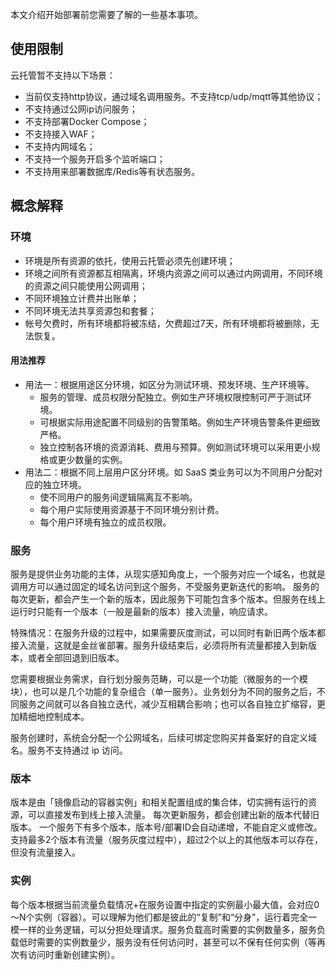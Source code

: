 本文介绍开始部署前您需要了解的一些基本事项。

## 使用限制
云托管暂不支持以下场景：
- 当前仅支持http协议，通过域名调用服务。不支持tcp/udp/mqtt等其他协议；
- 不支持通过公网ip访问服务；
- 不支持部署Docker Compose；
- 不支持接入WAF；
- 不支持内网域名；
- 不支持一个服务开启多个监听端口；
- 不支持用来部署数据库/Redis等有状态服务。

## 概念解释
### 环境
- 环境是所有资源的依托，使用云托管必须先创建环境；
- 环境之间所有资源都互相隔离，环境内资源之间可以通过内网调用，不同环境的资源之间只能使用公网调用；
- 不同环境独立计费并出账单；
- 不同环境无法共享资源包和套餐；
- 帐号欠费时，所有环境都将被冻结，欠费超过7天，所有环境都将被删除，无法恢复。


#### 用法推荐
- 用法一：根据用途区分环境，如区分为测试环境、预发环境、生产环境等。
  - 服务的管理、成员权限分配独立。例如生产环境权限控制可严于测试环境。
  - 可根据实际用途配置不同级别的告警策略。例如生产环境告警条件更细致严格。
  - 独立控制各环境的资源消耗、费用与预算。例如测试环境可以采用更小规格或更少数量的实例。
- 用法二：根据不同上层用户区分环境。如 SaaS 类业务可以为不同用户分配对应的独立环境。
  - 使不同用户的服务间逻辑隔离互不影响。
  - 每个用户实际使用资源基于不同环境分别计费。
  - 每个用户环境有独立的成员权限。


### 服务
服务是提供业务功能的主体，从现实感知角度上，一个服务对应一个域名，也就是调用方可以通过固定的域名访问到这个服务，不受服务更新迭代的影响。
服务的每次更新，都会产生一个新的版本，因此服务下可能包含多个版本。但服务在线上运行时只能有一个版本（一般是最新的版本）接入流量，响应请求。

特殊情况：在服务升级的过程中，如果需要灰度测试，可以同时有新旧两个版本都接入流量，这就是金丝雀部署。服务升级结束后，必须将所有流量都接入到新版本，或者全部回退到旧版本。

您需要根据业务需求，自行划分服务范畴，可以是一个功能（微服务的一个模块），也可以是几个功能的复杂组合（单一服务）。业务划分为不同的服务之后，不同服务之间就可以各自独立迭代，减少互相耦合影响；也可以各自独立扩缩容，更加精细地控制成本。

服务创建时，系统会分配一个公网域名，后续可绑定您购买并备案好的自定义域名。服务不支持通过 ip 访问。

### 版本
版本是由「镜像启动的容器实例」和相关配置组成的集合体，切实拥有运行的资源，可以直接发布到线上接入流量。 每次更新服务，都会创建出新的版本代替旧版本。
一个服务下有多个版本，版本号/部署ID会自动递增，不能自定义或修改。
支持最多2个版本有流量（服务灰度过程中），超过2个以上的其他版本可以存在，但没有流量接入。

### 实例
每个版本根据当前流量负载情况+在服务设置中指定的实例最小最大值，会对应0～N个实例（容器）。可以理解为他们都是彼此的“复制”和“分身”，运行着完全一模一样的业务逻辑，可以分担处理请求。服务负载高时需要的实例数量多，服务负载低时需要的实例数量少，服务没有任何访问时，甚至可以不保有任何实例（等再次有访问时重新创建实例）。
